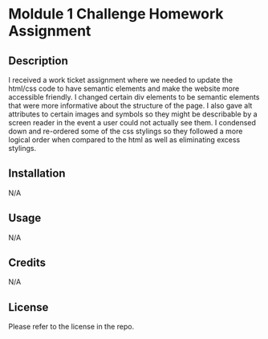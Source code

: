 # Moldule 1 Challenge Homework Assignment

## Description

I received a work ticket assignment where we needed to update the html/css code to have semantic elements and make the website more accessible friendly. I changed certain div elements to be semantic elements that were more informative about the structure of the page. I also gave alt attributes to certain images and symbols so they might be describable by a screen reader in the event a user could not actually see them. I condensed down and re-ordered some of the css stylings so they followed a more logical order when compared to the html as well as eliminating excess stylings. 


## Installation

N/A

## Usage

N/A

## Credits

N/A

## License

Please refer to the license in the repo.
